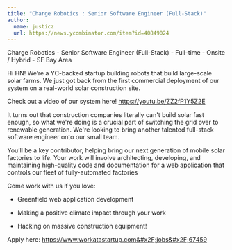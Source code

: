 ```yaml
---
title: "Charge Robotics : Senior Software Engineer (Full-Stack)"
author:
  name: justicz
  url: https://news.ycombinator.com/item?id=40849024
---
```

Charge Robotics - Senior Software Engineer (Full-Stack) - Full-time - Onsite &#x2F; Hybrid - SF Bay Area

Hi HN! We’re a YC-backed startup building robots that build large-scale solar farms. We just got back from the first commercial deployment of our system on a real-world solar construction site.

Check out a video of our system here! <a href="https:&#x2F;&#x2F;youtu.be&#x2F;ZZ2fP1Y5Z2E" rel="nofollow">https:&#x2F;&#x2F;youtu.be&#x2F;ZZ2fP1Y5Z2E</a>

It turns out that construction companies literally can&#x27;t build solar fast enough, so what we&#x27;re doing is a crucial part of switching the grid over to renewable generation. We&#x27;re looking to bring another talented full-stack software engineer onto our small team.

You’ll be a key contributor, helping bring our next generation of mobile solar factories to life. Your work will involve architecting, developing, and maintaining high-quality code and documentation for a web application that controls our fleet of fully-automated factories

Come work with us if you love:

* Greenfield web application development

* Making a positive climate impact through your work

* Hacking on massive construction equipment!

Apply here: <a href="https:&#x2F;&#x2F;www.workatastartup.com&#x2F;jobs&#x2F;67459" rel="nofollow">https:&#x2F;&#x2F;www.workatastartup.com&#x2F;jobs&#x2F;67459</a>
